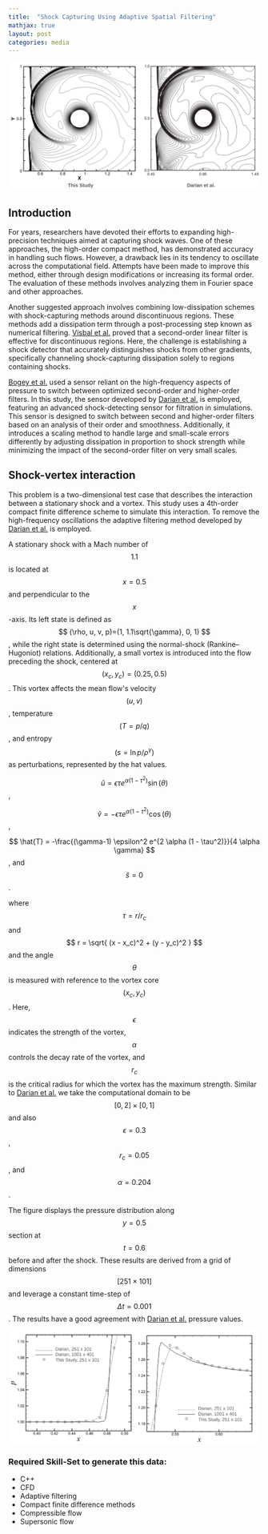 ```yaml
---
title:  "Shock Capturing Using Adaptive Spatial Filtering"
mathjax: true
layout: post
categories: media
---
```


![Pressure Contours](/images/shockvortex_contours.png)


## Introduction

For years, researchers have devoted their efforts to expanding high-precision techniques aimed at capturing shock waves. One of these approaches, the high-order compact method, has demonstrated accuracy in handling such flows. However, a drawback lies in its tendency to oscillate across the computational field. Attempts have been made to improve this method, either through design modifications or increasing its formal order. The evaluation of these methods involves analyzing them in Fourier space and other approaches.

Another suggested approach involves combining low-dissipation schemes with shock-capturing methods around discontinuous regions. These methods add a dissipation term through a post-processing step known as numerical filtering.  [Visbal et al.](https://doi.org/10.2514/6.2005-1265) proved that a second-order linear filter is effective for discontinuous regions. Here, the challenge is establishing a shock detector that accurately distinguishes shocks from other gradients, specifically channeling shock-capturing dissipation solely to regions containing shocks.

[Bogey et al.](https://doi.org/10.1016/j.jcp.2008.10.042) used a sensor reliant on the high-frequency aspects of pressure to switch between optimized second-order and higher-order filters. In this study, the sensor developed by [Darian et al.](https://doi.org/10.1016/j.jcp.2010.09.028)  is employed, featuring an advanced shock-detecting sensor for filtration in simulations. This sensor is designed to switch between second and higher-order filters based on an analysis of their order and smoothness. Additionally, it introduces a scaling method to handle large and small-scale errors differently by adjusting dissipation in proportion to shock strength while minimizing the impact of the second-order filter on very small scales.

## Shock-vertex interaction

This problem is a two-dimensional test case that describes the interaction between a stationary shock and a vortex. This study uses a 4th-order compact finite difference scheme to simulate this interaction. To remove the high-frequency oscillations the adaptive filtering method developed by [Darian et al.](https://doi.org/10.1016/j.jcp.2010.09.028) is employed.


A stationary shock with a Mach number of $$ 1.1 $$ is located at $$ x = 0.5 $$ and perpendicular to the $$ x $$-axis. Its left state is defined as $$ (\rho, u, v, p)=(1, 1.1\sqrt{\gamma}, 0, 1) $$, while the right state is determined using the normal-shock (Rankine–Hugoniot) relations. Additionally, a small vortex is introduced into the flow preceding the shock, centered at $$ (x_c , y_c ) = (0.25, 0.5) $$. This vortex affects the mean flow's velocity $$ (u, v)$$, temperature $$ (T = p/q)$$, and entropy $$(s = \ln{p / \rho ^ \gamma})$$ as perturbations, represented by the hat values.

$$ \hat{u} = \epsilon \tau e^{\alpha (1-\tau ^ 2)} \sin(\theta) $$,

$$ \hat{v} = -\epsilon \tau e^{\alpha (1-\tau ^ 2)} \cos(\theta) $$,

$$ \hat{T} = -\frac{(\gamma-1) \epsilon^2 e^{2 \alpha (1 - \tau^2)}}{4 \alpha \gamma} $$, and $$ \hat{s}=0 $$.

where $$ \tau = r/r_c$$ and $$ r = \sqrt{ (x - x_c)^2 + (y - y_c)^2 } $$ and the angle $$ \theta $$ is measured with reference to the vortex core $$ (x_c , y_c )$$. Here, $$ \epsilon $$ indicates the strength of the vortex, $$ \alpha $$ controls the decay rate of the vortex, and $$ r_c $$ is the critical radius for which the vortex has  the maximum strength. Similar to [Darian et al.](https://doi.org/10.1016/j.jcp.2010.09.028) we take the computational domain to be $$ [0, 2] \times [0, 1]$$ and also $$ \epsilon = 0.3 $$, $$ r_c = 0.05 $$, and  $$ \alpha = 0.204 $$.

The figure displays the pressure distribution along $$ y = 0.5 $$ section at $$ t = 0.6 $$ before and after the shock. These results are derived from a grid of dimensions $$ [ 251 \times 101 ] $$ and leverage a constant time-step of $$ \Delta t = 0.001 $$. The results have a good agreement with [Darian et al.](https://doi.org/10.1016/j.jcp.2010.09.028) pressure values.

![Pressure Dist](/images/shockvortex_pressuredist.png)

### Required Skill-Set to generate this data:

- C++
- CFD
- Adaptive filtering
- Compact finite difference methods
- Compressible flow
- Supersonic flow